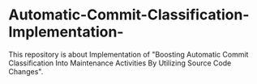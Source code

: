 # Automatic-Commit-Classification-Implementation-
This repository is about  Implementation  of "Boosting Automatic Commit Classification Into Maintenance Activities By Utilizing Source Code Changes".
